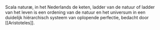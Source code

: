 Scala naturæ, in het Nederlands de keten, ladder van de natuur of ladder van het leven is een ordening van de natuur en het universum in een duidelijk hiërarchisch systeem van oplopende perfectie, bedacht door [[Aristoteles]].